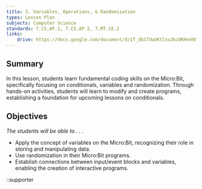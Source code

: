 ```yaml
---
title: 3. Variables, Operations, & Randomization
types: Lesson Plan
subjects: Computer Science
standards: 7.CS.AP.1, 7.CS.AP.2, 7.MT.CE.2
links:
    drive: https://docs.google.com/document/d/1T_db17UwUKtlsu3kz0KHn49DtCL4hIACxlWOfZ1IUBc/edit#heading=h.joty0v63l5oi
---
```


## Summary

In this lesson, students learn fundamental coding skills on the Micro\:Bit, specifically focusing on conditionals, variables and  randomization. Through hands-on activities, students will learn to modify and create programs, establishing a foundation for upcoming lessons on conditionals. 

## Objectives

*The students will be able to . . .*

- Apply the concept of variables on the Micro\:Bit, recognizing their role in storing and manipulating data.
- Use randomization in their Micro\:Bit programs.
- Establish connections between input/event blocks and variables, enabling the creation of interactive programs.

::supporter